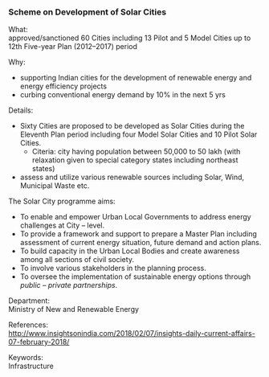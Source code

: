 
### Scheme on Development of Solar Cities

What:  
approved/sanctioned 60 Cities including 13 Pilot and 5 Model Cities up to 12th Five-year Plan (2012–2017) period

Why:  
* supporting Indian cities for the development of renewable energy and energy efficiency projects
* curbing conventional energy demand by 10% in the next 5 yrs

Details:  
* Sixty Cities are proposed to be developed as Solar Cities during the Eleventh Plan period including four Model Solar Cities and 10 Pilot Solar Cities.
    - Citeria: city having population between 50,000 to 50 lakh (with relaxation given to special category states including northeast states)
* assess and utilize various renewable sources including Solar, Wind, Municipal Waste etc.

The Solar City programme aims:
* To enable and empower Urban Local Governments to address energy challenges at City – level.
* To provide a framework and support to prepare a Master Plan including assessment of current energy situation, future demand and action plans.
* To build capacity in the Urban Local Bodies and create awareness among all sections of civil society.
* To involve various stakeholders in the planning process.
* To oversee the implementation of sustainable energy options through _public – private partnerships_.

Department:  
Ministry of New and Renewable Energy

References:  
http://www.insightsonindia.com/2018/02/07/insights-daily-current-affairs-07-february-2018/

Keywords:  
Infrastructure
